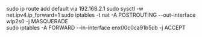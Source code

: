 sudo ip route add default via 192.168.2.1
sudo sysctl -w net.ipv4.ip_forward=1
sudo iptables -t nat -A POSTROUTING --out-interface wlp2s0 -j MASQUERADE  
sudo iptables -A FORWARD --in-interface enx00c0ca91b5cb -j ACCEPT